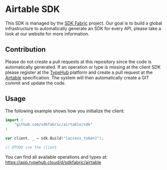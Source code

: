 
# Airtable SDK

This SDK is managed by the [SDK Fabric](https://sdk-fabric.org/) project.
Our goal is to build a global infrastructure to automatically generate
an SDK for every API, please take a look at our website for more information.

## Contribution

Please do not create a pull requests at this repository since the code is
automatically generated. If an operation or type is missing at the client SDK
please register at the [TypeHub](https://typehub.cloud/) platform and create
a pull request at the [Airtable](https://app.typehub.cloud/d/sdkfabric/airtable)
specification. The system will then automatically create a GIT commit and update
the code.

## Usage

The following example shows how you initialize the client:

```go
import (
	"github.com/sdkfabric/airtable/sdk"
)

var client, _ = sdk.Build("[access_token]");

// @TODO use the client
```

You can find all available operations and types at:
https://app.typehub.cloud/d/sdkfabric/airtable
